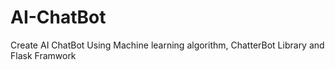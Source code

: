 # AI-ChatBot
Create AI ChatBot Using Machine learning algorithm, ChatterBot Library and Flask Framwork
